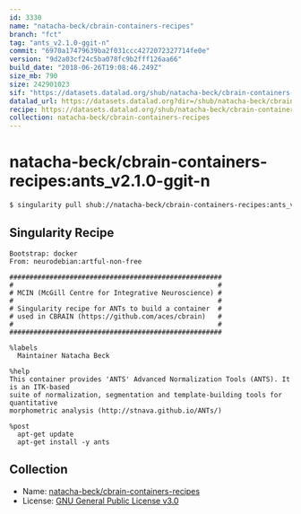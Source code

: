 ```yaml
---
id: 3330
name: "natacha-beck/cbrain-containers-recipes"
branch: "fct"
tag: "ants_v2.1.0-ggit-n"
commit: "6970a17479639ba2f031ccc4272072327714fe0e"
version: "9d2a03cf24c5ba078fc9b2fff126aa66"
build_date: "2018-06-26T19:08:46.249Z"
size_mb: 790
size: 242901023
sif: "https://datasets.datalad.org/shub/natacha-beck/cbrain-containers-recipes/ants_v2.1.0-ggit-n/2018-06-26-6970a174-9d2a03cf/9d2a03cf24c5ba078fc9b2fff126aa66.simg"
datalad_url: https://datasets.datalad.org?dir=/shub/natacha-beck/cbrain-containers-recipes/ants_v2.1.0-ggit-n/2018-06-26-6970a174-9d2a03cf/
recipe: https://datasets.datalad.org/shub/natacha-beck/cbrain-containers-recipes/ants_v2.1.0-ggit-n/2018-06-26-6970a174-9d2a03cf/Singularity
collection: natacha-beck/cbrain-containers-recipes
---
```


# natacha-beck/cbrain-containers-recipes:ants_v2.1.0-ggit-n

```bash
$ singularity pull shub://natacha-beck/cbrain-containers-recipes:ants_v2.1.0-ggit-n
```

## Singularity Recipe

```singularity
Bootstrap: docker
From: neurodebian:artful-non-free

#####################################################
#                                                   #
# MCIN (McGill Centre for Integrative Neuroscience) #
#                                                   #
# Singularity recipe for ANTs to build a container  #
# used in CBRAIN (https://github.com/aces/cbrain)   #
#                                                   #
#####################################################

%labels
  Maintainer Natacha Beck

%help
This container provides 'ANTS' Advanced Normalization Tools (ANTS). It is an ITK-based 
suite of normalization, segmentation and template-building tools for quantitative 
morphometric analysis (http://stnava.github.io/ANTs/) 

%post
  apt-get update
  apt-get install -y ants
```

## Collection

 - Name: [natacha-beck/cbrain-containers-recipes](https://github.com/natacha-beck/cbrain-containers-recipes)
 - License: [GNU General Public License v3.0](https://api.github.com/licenses/gpl-3.0)


